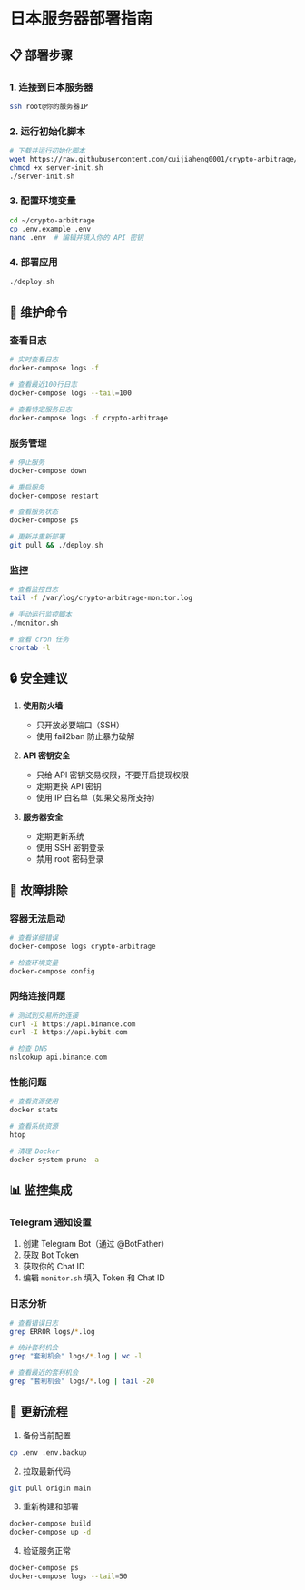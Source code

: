 # 日本服务器部署指南

## 📋 部署步骤

### 1. 连接到日本服务器
```bash
ssh root@你的服务器IP
```

### 2. 运行初始化脚本
```bash
# 下载并运行初始化脚本
wget https://raw.githubusercontent.com/cuijiaheng0001/crypto-arbitrage/main/server-init.sh
chmod +x server-init.sh
./server-init.sh
```

### 3. 配置环境变量
```bash
cd ~/crypto-arbitrage
cp .env.example .env
nano .env  # 编辑并填入你的 API 密钥
```

### 4. 部署应用
```bash
./deploy.sh
```

## 🔧 维护命令

### 查看日志
```bash
# 实时查看日志
docker-compose logs -f

# 查看最近100行日志
docker-compose logs --tail=100

# 查看特定服务日志
docker-compose logs -f crypto-arbitrage
```

### 服务管理
```bash
# 停止服务
docker-compose down

# 重启服务
docker-compose restart

# 查看服务状态
docker-compose ps

# 更新并重新部署
git pull && ./deploy.sh
```

### 监控
```bash
# 查看监控日志
tail -f /var/log/crypto-arbitrage-monitor.log

# 手动运行监控脚本
./monitor.sh

# 查看 cron 任务
crontab -l
```

## 🔒 安全建议

1. **使用防火墙**
   - 只开放必要端口（SSH）
   - 使用 fail2ban 防止暴力破解

2. **API 密钥安全**
   - 只给 API 密钥交易权限，不要开启提现权限
   - 定期更换 API 密钥
   - 使用 IP 白名单（如果交易所支持）

3. **服务器安全**
   - 定期更新系统
   - 使用 SSH 密钥登录
   - 禁用 root 密码登录

## 🚨 故障排除

### 容器无法启动
```bash
# 查看详细错误
docker-compose logs crypto-arbitrage

# 检查环境变量
docker-compose config
```

### 网络连接问题
```bash
# 测试到交易所的连接
curl -I https://api.binance.com
curl -I https://api.bybit.com

# 检查 DNS
nslookup api.binance.com
```

### 性能问题
```bash
# 查看资源使用
docker stats

# 查看系统资源
htop

# 清理 Docker
docker system prune -a
```

## 📊 监控集成

### Telegram 通知设置
1. 创建 Telegram Bot（通过 @BotFather）
2. 获取 Bot Token
3. 获取你的 Chat ID
4. 编辑 `monitor.sh` 填入 Token 和 Chat ID

### 日志分析
```bash
# 查看错误日志
grep ERROR logs/*.log

# 统计套利机会
grep "套利机会" logs/*.log | wc -l

# 查看最近的套利机会
grep "套利机会" logs/*.log | tail -20
```

## 🔄 更新流程

1. 备份当前配置
```bash
cp .env .env.backup
```

2. 拉取最新代码
```bash
git pull origin main
```

3. 重新构建和部署
```bash
docker-compose build
docker-compose up -d
```

4. 验证服务正常
```bash
docker-compose ps
docker-compose logs --tail=50
```